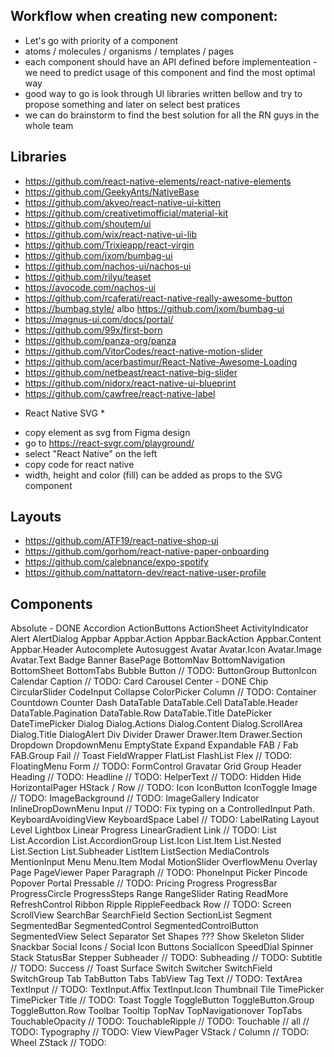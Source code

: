 ## Workflow when creating new component:

- Let's go with priority of a component
- atoms / molecules / organisms / templates / pages
- each component should have an API defined before implementeation - we need to predict usage of this component and find the most optimal way
- good way to go is look through UI libraries written bellow and try to propose something and later on select best pratices
- we can do brainstorm to find the best solution for all the RN guys in the whole team

## Libraries

<!-- TODO: add more popular libraries -->

- https://github.com/react-native-elements/react-native-elements
- https://github.com/GeekyAnts/NativeBase
- https://github.com/akveo/react-native-ui-kitten
- https://github.com/creativetimofficial/material-kit
- https://github.com/shoutem/ui
- https://github.com/wix/react-native-ui-lib
- https://github.com/Trixieapp/react-virgin
- https://github.com/jxom/bumbag-ui
- https://github.com/nachos-ui/nachos-ui
- https://github.com/rilyu/teaset
- https://avocode.com/nachos-ui
- https://github.com/rcaferati/react-native-really-awesome-button
- https://bumbag.style/ albo https://github.com/jxom/bumbag-ui
- https://magnus-ui.com/docs/portal/
- https://github.com/99x/first-born
- https://github.com/panza-org/panza
- https://github.com/VitorCodes/react-native-motion-slider
- https://github.com/acerbastimur/React-Native-Awesome-Loading
- https://github.com/netbeast/react-native-big-slider
- https://github.com/nidorx/react-native-ui-blueprint
- https://github.com/cawfree/react-native-label

* React Native SVG \*

- copy element as svg from Figma design
- go to https://react-svgr.com/playground/
- select "React Native" on the left
- copy code for react native
- width, height and color (fill) can be added as props to the SVG component

## Layouts

- https://github.com/ATF19/react-native-shop-ui
- https://github.com/gorhom/react-native-paper-onboarding
- https://github.com/calebnance/expo-spotify
- https://github.com/nattatorn-dev/react-native-user-profile

## Components

Absolute - DONE
Accordion
ActionButtons
ActionSheet
ActivityIndicator
Alert
AlertDialog
Appbar
Appbar.Action
Appbar.BackAction
Appbar.Content
Appbar.Header
Autocomplete
Autosuggest
Avatar
Avatar.Icon
Avatar.Image
Avatar.Text
Badge
Banner
BasePage
BottomNav
BottomNavigation
BottomSheet
BottomTabs
Bubble
Button // TODO:
ButtonGroup
ButtonIcon
Calendar
Caption // TODO:
Card
Carousel
Center - DONE
Chip
CircularSlider
CodeInput
Collapse
ColorPicker
Column // TODO:
Container
Countdown
Counter
Dash
DataTable
DataTable.Cell
DataTable.Header
DataTable.Pagination
DataTable.Row
DataTable.Title
DatePicker
DateTimePicker
Dialog
Dialog.Actions
Dialog.Content
Dialog.ScrollArea
Dialog.Title
DialogAlert
Div
Divider
Drawer
Drawer.Item
Drawer.Section
Dropdown
DropdownMenu
EmptyState
Expand
Expandable
FAB / Fab
FAB.Group
Fail // Toast
FieldWrapper
FlatList
FlashList
Flex // TODO:
FloatingMenu
Form // TODO:
FormControl
Gravatar
Grid
Group
Header
Heading // TODO:
Headline // TODO:
HelperText // TODO:
Hidden
Hide
HorizontalPager
HStack / Row // TODO:
Icon
IconButton
IconToggle
Image // TODO:
ImageBackground // TODO:
ImageGallery
Indicator
InlineDropDownMenu
Input // TODO: Fix typing on a ControlledInput Path.
KeyboardAvoidingView
KeyboardSpace
Label // TODO:
LabelRating
Layout
Level
Lightbox
Linear Progress
LinearGradient
Link // TODO:
List
List.Accordion
List.AccordionGroup
List.Icon
List.Item
List.Nested
List.Section
List.Subheader
ListItem
ListSection
MediaControls
MentionInput
Menu
Menu.Item
Modal
MotionSlider
OverflowMenu
Overlay
Page
PageViewer
Paper
Paragraph // TODO:
PhoneInput
Picker
Pincode
Popover
Portal
Pressable // TODO:
Pricing
Progress
ProgressBar
ProgressCircle
ProgressSteps
Range
RangeSlider
Rating
ReadMore
RefreshControl
Ribbon
Ripple
RippleFeedback
Row // TODO:
Screen
ScrollView
SearchBar
SearchField
Section
SectionList
Segment
SegmentedBar
SegmentedControl
SegmentedControlButton
SegmentedView
Select
Separator
Set
Shapes ???
Show
Skeleton
Slider
Snackbar
Social Icons / Social Icon Buttons
SocialIcon
SpeedDial
Spinner
Stack
StatusBar
Stepper
Subheader // TODO:
Subheading // TODO:
Subtitle // TODO:
Success // Toast
Surface
Switch
Switcher
SwitchField
SwitchGroup
Tab
TabButton
Tabs
TabView
Tag
Text // TODO:
TextArea
TextInput // TODO:
TextInput.Affix
TextInput.Icon
Thumbnail
Tile
TimePicker
TimePicker
Title // TODO:
Toast
Toggle
ToggleButton
ToggleButton.Group
ToggleButton.Row
Toolbar
Tooltip
TopNav
TopNavigationover
TopTabs
TouchableOpacity // TODO:
TouchableRipple // TODO:
Touchable // all // TODO:
Typography // TODO:
View
ViewPager
VStack / Column // TODO:
Wheel
ZStack // TODO:
